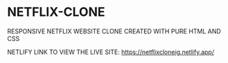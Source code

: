 # NETFLIX-CLONE
RESPONSIVE NETFLIX WEBSITE CLONE CREATED WITH PURE HTML AND CSS 


NETLIFY LINK TO VIEW THE LIVE SITE:
https://netflixcloneig.netlify.app/
